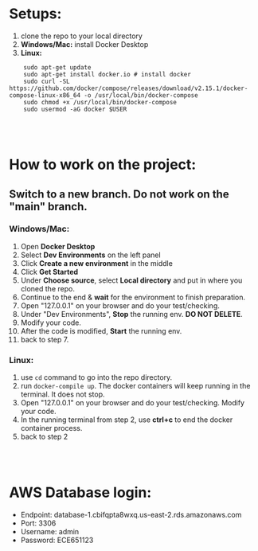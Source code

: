 # Setups:
1. clone the repo to your local directory
2. **Windows/Mac:** install Docker Desktop
3. **Linux:** 
```
    sudo apt-get update
    sudo apt-get install docker.io # install docker
    sudo curl -SL https://github.com/docker/compose/releases/download/v2.15.1/docker-compose-linux-x86_64 -o /usr/local/bin/docker-compose
    sudo chmod +x /usr/local/bin/docker-compose
    sudo usermod -aG docker $USER
```
<br/><br/>

# How to work on the project:
## Switch to a new branch. Do not work on the "main" branch.

### Windows/Mac:
1. Open **Docker Desktop**
2. Select **Dev Environments** on the left panel
3. Click **Create a new environment** in the middle
4. Click **Get Started**
5. Under **Choose source**, select **Local directory** and put in where you cloned the repo.
6. Continue to the end & **wait** for the environment to finish preparation.
7. Open "127.0.0.1" on your browser and do your test/checking.
8. Under "Dev Environments", **Stop** the running env. **DO NOT DELETE**.
9. Modify your code.
10. After the code is modified, **Start** the running env.
11. back to step 7.

### Linux:
1. use `cd` command to go into the repo directory.
2. run `docker-compile up`. The docker containers will keep running in the terminal. It does not stop.
3. Open "127.0.0.1" on your browser and do your test/checking. Modify your code.
4. In the running terminal from step 2, use **ctrl+c** to end the docker container process.
5. back to step 2

<br/><br/>
# AWS Database login:
- Endpoint: database-1.cbifqpta8wxq.us-east-2.rds.amazonaws.com
- Port: 3306
- Username: admin
- Password: ECE651123